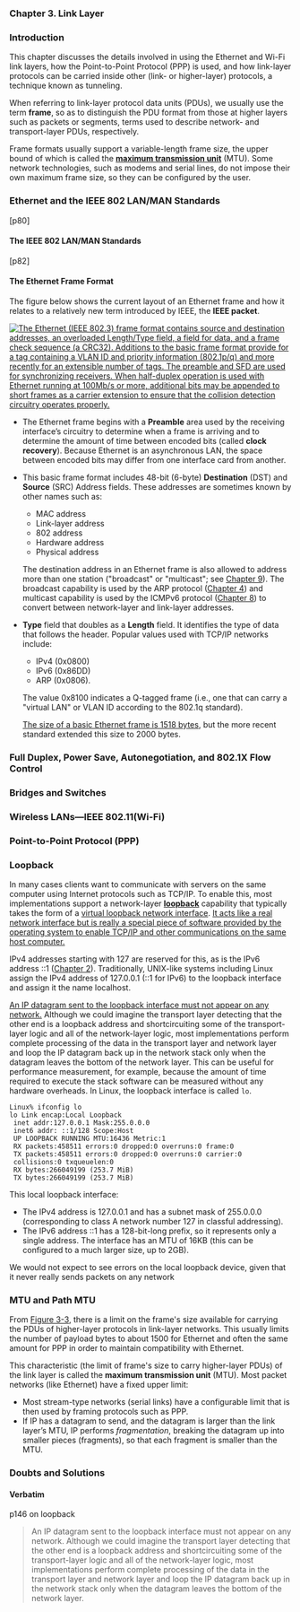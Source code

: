 ### **Chapter 3. Link Layer**

### Introduction

This chapter discusses the details involved in using the Ethernet and Wi-Fi link layers, how the Point-to-Point Protocol (PPP) is used, and how link-layer protocols can be carried inside other (link- or higher-layer) protocols, a technique known as tunneling.

When referring to link-layer protocol data units (PDUs), we usually use the term **frame**, so as to distinguish the PDU format from those at higher layers such as packets or segments, terms used to describe network- and transport-layer PDUs, respectively.

Frame formats usually support a variable-length frame size, the upper bound of which is called the [**maximum transmission unit**](https://en.wikipedia.org/wiki/Maximum_transmission_unit) (MTU). Some network technologies, such as modems and serial lines, do not impose their own maximum frame size, so they can be configured by the user.


### Ethernet and the IEEE 802 LAN/MAN Standards

[p80]

#### The IEEE 802 LAN/MAN Standards

[p82]

#### The Ethernet Frame Format

The figure below shows the current layout of an Ethernet frame and how it relates to a relatively new term introduced by IEEE, the **IEEE packet**.

[![The Ethernet (IEEE 802.3) frame format contains source and destination addresses, an overloaded Length/Type field, a field for data, and a frame check sequence (a CRC32). Additions to the basic frame format provide for a tag containing a VLAN ID and priority information (802.1p/q) and more recently for an extensible number of tags. The preamble and SFD are used for synchronizing receivers. When half-duplex operation is used with Ethernet running at 100Mb/s or more, additional bits may be appended to short frames as a carrier extension to ensure that the collision detection circuitry operates properly. ](figure_3-3_600.png)](figure_3-3.png "The Ethernet (IEEE 802.3) frame format contains source and destination addresses, an overloaded Length/Type field, a field for data, and a frame check sequence (a CRC32). Additions to the basic frame format provide for a tag containing a VLAN ID and priority information (802.1p/q) and more recently for an extensible number of tags. The preamble and SFD are used for synchronizing receivers. When half-duplex operation is used with Ethernet running at 100Mb/s or more, additional bits may be appended to short frames as a carrier extension to ensure that the collision detection circuitry operates properly. ")

* The Ethernet frame begins with a **Preamble** area used by the receiving interface’s circuitry to determine when a frame is arriving and to determine the amount of time between encoded bits (called **clock recovery**). Because Ethernet is an asynchronous LAN, the space between encoded bits may differ from one interface card from another.
* This basic frame format includes 48-bit (6-byte) **Destination** (DST) and **Source** (SRC) Address fields. These addresses are sometimes known by other names such as:
    * MAC address
    * Link-layer address
    * 802 address
    * Hardware address
    * Physical address

    The destination address in an Ethernet frame is also allowed to address more than one station ("broadcast" or "multicast"; see [Chapter 9](ch9.md)). The broadcast capability is used by the ARP protocol ([Chapter 4](ch4.md)) and multicast capability is used by the ICMPv6 protocol ([Chapter 8](ch8.md)) to convert between network-layer and link-layer addresses.

* **Type** field that doubles as a **Length** field. It identifies the type of data that follows the header. Popular values used with TCP/IP networks include:
    * IPv4 (0x0800)
    * IPv6 (0x86DD)
    * ARP (0x0806).

    The value 0x8100 indicates a Q-tagged frame (i.e., one that can carry a "virtual LAN" or VLAN ID according to the 802.1q standard).

    <u>The size of a basic Ethernet frame is 1518 bytes</u>, but the more recent standard extended this size to 2000 bytes.


### Full Duplex, Power Save, Autonegotiation, and 802.1X Flow Control

### Bridges and Switches

### Wireless LANs—IEEE 802.11(Wi-Fi)

### Point-to-Point Protocol (PPP)

### Loopback

In many cases clients want to communicate with servers on the same computer using Internet protocols such as TCP/IP. To enable this, most implementations support a network-layer [**loopback**](https://en.wikipedia.org/wiki/Loopback) capability that typically takes the form of a [virtual loopback network interface](https://en.wikipedia.org/wiki/Localhost). <u>It acts like a real network interface but is really a special piece of software provided by the operating system to enable TCP/IP and other communications on the same host computer.</u>

IPv4 addresses starting with 127 are reserved for this, as is the IPv6 address ::1 ([Chapter 2](ch2.md)). Traditionally, UNIX-like systems including Linux assign the IPv4 address of 127.0.0.1 (::1 for IPv6) to the loopback interface and assign it the name localhost.

<u>An IP datagram sent to the loopback interface must not appear on any network.</u> Although we could imagine the transport layer detecting that the other end is a loopback address and shortcircuiting some of the transport-layer logic and all of the network-layer logic, most implementations perform complete processing of the data in the transport layer and network layer and loop the IP datagram back up in the network stack only when the datagram leaves the bottom of the network layer. This can be useful for performance measurement, for example, because the amount of time required to execute the stack software can be measured without any hardware overheads. In Linux, the loopback interface is called `lo`.

```text
Linux% ifconfig lo
lo Link encap:Local Loopback
 inet addr:127.0.0.1 Mask:255.0.0.0
 inet6 addr: ::1/128 Scope:Host
 UP LOOPBACK RUNNING MTU:16436 Metric:1
 RX packets:458511 errors:0 dropped:0 overruns:0 frame:0
 TX packets:458511 errors:0 dropped:0 overruns:0 carrier:0
 collisions:0 txqueuelen:0
 RX bytes:266049199 (253.7 MiB)
 TX bytes:266049199 (253.7 MiB)
```

This local loopback interface:

* The IPv4 address is 127.0.0.1 and has a subnet mask of 255.0.0.0 (corresponding to class A network number 127 in classful addressing).
* The IPv6 address ::1 has a 128-bit-long prefix, so it represents only a single address. The interface has an MTU of 16KB (this can be configured to a much larger size, up to 2GB).

We would not expect to see errors on the local loopback device, given that it never really sends packets on any network

### MTU and Path MTU

From [Figure 3-3](figure_3-3.png), there is a limit on the frame's size available for carrying the PDUs of higher-layer protocols in link-layer networks. This usually limits the number of payload bytes to about 1500 for Ethernet and often the same amount for PPP in order to maintain compatibility with Ethernet.

This characteristic (the limit of frame's size to carry higher-layer PDUs) of the link layer is called the **maximum transmission unit** (MTU). Most packet networks (like Ethernet) have a fixed upper limit:

* Most stream-type networks (serial links) have a configurable limit that is then used by framing protocols such as PPP.
* If IP has a datagram to send, and the datagram is larger than the link layer’s MTU, IP performs *fragmentation*, breaking the datagram up into smaller pieces (fragments), so that each fragment is smaller than the MTU.

### Doubts and Solutions

#### Verbatim

p146 on loopback

> An IP datagram sent to the loopback interface must not appear on any network. Although we could imagine the transport layer detecting that the other end is a loopback address and shortcircuiting some of the transport-layer logic and all of the network-layer logic, most implementations perform complete processing of the data in the transport layer and network layer and loop the IP datagram back up in the network stack only when the datagram leaves the bottom of the network layer.
